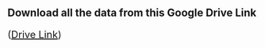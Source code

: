 ## Download all the data from this Google Drive Link 
<p style="font-size: 20px;">(<a href="https://drive.google.com/drive/folders/1CEC5tB5Z1fRtFr9lE2e7J_z6OgNML97E?usp=sharing">Drive Link</a>)</p>
